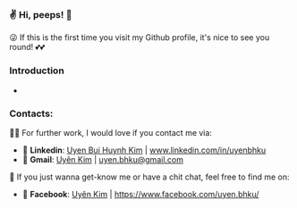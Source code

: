### ✌️ Hi, peeps! 👋 
😜 If this is the first time you visit my Github profile, it's nice to see you round! 💕💕

### Introduction
* 

<a name="contacts"></a>
### Contacts:
👩‍💻 For further work, I would love if you contact me via:
* 📘 **Linkedin**: <a href="www.linkedin.com/in/uyenbhku">Uyen Bui Huynh Kim</a> | www.linkedin.com/in/uyenbhku
* 📧 **Gmail**: <a href="mailto=uyen.bhku@gmail.com">Uyên Kim</a> | uyen.bhku@gmail.com

💬 If you just wanna get-know me or have a chit chat, feel free to find me on:
* 🌱 **Facebook**: <a href="https://www.facebook.com/uyen.bhku/">Uyên Kim</a> | https://www.facebook.com/uyen.bhku/


<!--
**uyenbhku/uyenbhku** is a ✨ _special_ ✨ repository because its `README.md` (this file) appears on your GitHub profile.

Here are some ideas to get you started:

- 🔭 I’m currently working on ...
- 🌱 I’m currently learning ...
- 👯 I’m looking to collaborate on ...
- 🤔 I’m looking for help with ...
- 💬 Ask me about ...
- 📫 How to reach me: ...
- 😄 Pronouns: ...
- ⚡ Fun fact: ...
-->
